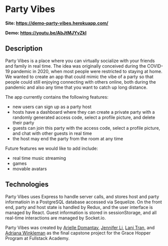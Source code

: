 # Party Vibes

**Site: https://demo-party-vibes.herokuapp.com/**

**Demo: https://youtu.be/AbJtMJYvZkI**

## Description

Party Vibes is a place where you can virtually socialize with your friends and family in real time. The idea was originally conceived during the COVID-19 pandemic in 2020, when most people were restricted to staying at home. We wanted to create an app that could mimic the vibe of a party so that people could still enjoying connecting with others online, both during the pandemic and also any time that you want to catch up long distance.

The app currently contains the following features:

* new users can sign up as a party host
* hosts have a dashboard where they can create a private party with a randomly generated access code, select a profile picture, and delete their party
* guests can join this party with the access code, select a profile picture, and chat with other guests in real time
* the host may end the party from the room at any time

Future features we would like to add include:

* real time music streaming
* games
* movable avatars

## Technologies

Party Vibes uses Express to handle server calls, and stores host and party informatioin in a PostgreSQL database accessed via Sequelize. On the front end, party and host state is handled by Redux, and the user interface is managed by React. Guest information is stored in sessionStorage, and all real-time interactions are managed by Socket.io.

Party Vibes was created by [Arielle Domantay](https://github.com/ArielleDOM), [Jennifer Li](https://github.com/jli09), [Lani Tran](https://github.com/lawnee), and [Adriana Winkleman](https://github.com/Awinkelman) as the final capstone project for the Grace Hopper Program at Fullstack Academy.
